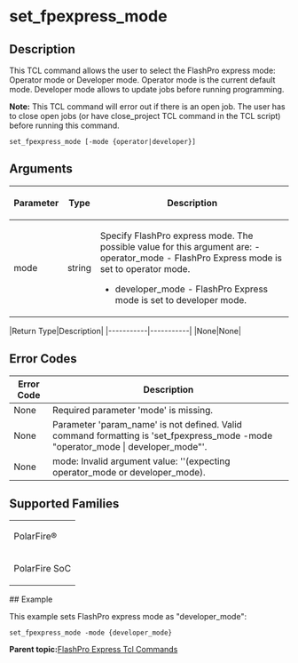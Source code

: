 # set\_fpexpress\_mode

## Description

This TCL command allows the user to select the FlashPro express mode: Operator mode or Developer mode. Operator mode is the current default mode. Developer mode allows to update jobs before running programming.

**Note:** This TCL command will error out if there is an open job. The user has to close open jobs \(or have close\_project TCL command in the TCL script\) before running this command.

```
set_fpexpress_mode [-mode {operator|developer}]
```

## Arguments

<table id="GUID-19A4F6BF-F7E9-4E78-A8EB-E5DAF40FCD62"><thead><tr><th>

Parameter

</th><th>

Type

</th><th>

Description

</th></tr></thead><tbody><tr><td>

mode

</td><td>

string

</td><td>

Specify FlashPro express mode. The possible value for this argument are: -   operator\_mode - FlashPro Express mode is set to operator mode.
-   developer\_mode - FlashPro Express mode is set to developer mode.

</td></tr></tbody>
</table>|Return Type|Description|
|-----------|-----------|
|None|None|

## Error Codes

|Error Code|Description|
|----------|-----------|
|None|Required parameter 'mode' is missing.|
|None|Parameter 'param\_name' is not defined. Valid command formatting is 'set\_fpexpress\_mode -mode "operator\_mode \| developer\_mode"'.|
|None|mode: Invalid argument value: ''\(expecting operator\_mode or developer\_mode\).|

## Supported Families

<table id="GUID-4A91E19C-A970-435B-9662-6BDFEFC03C7C"><tbody><tr><td>

PolarFire®

</td></tr><tr><td>

PolarFire SoC

</td></tr></tbody>
</table>## Example

This example sets FlashPro express mode as "developer\_mode":

```
set_fpexpress_mode -mode {developer_mode}
```

**Parent topic:**[FlashPro Express Tcl Commands](GUID-4320979B-E17A-424D-ABEB-FC0D4BBACB08.md)

